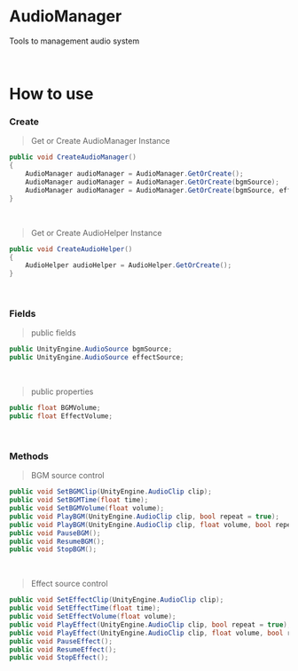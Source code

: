 # AudioManager
Tools to management audio system

</br>

# How to use

### Create

> Get or Create AudioManager Instance
```C#
public void CreateAudioManager()
{
    AudioManager audioManager = AudioManager.GetOrCreate();
    AudioManager audioManager = AudioManager.GetOrCreate(bgmSource);
    AudioManager audioManager = AudioManager.GetOrCreate(bgmSource, effectSource);
}
```

</br>

> Get or Create AudioHelper Instance
```C#
public void CreateAudioHelper()
{
    AudioHelper audioHelper = AudioHelper.GetOrCreate();
}
```

</br>

### Fields
> public fields
```C#
public UnityEngine.AudioSource bgmSource;
public UnityEngine.AudioSource effectSource;
```

</br>

> public properties
```C#
public float BGMVolume;
public float EffectVolume;
```

</br>

### Methods
> BGM source control
```C#
public void SetBGMClip(UnityEngine.AudioClip clip);
public void SetBGMTime(float time);
public void SetBGMVolume(float volume);
public void PlayBGM(UnityEngine.AudioClip clip, bool repeat = true);
public void PlayBGM(UnityEngine.AudioClip clip, float volume, bool repeat = true);
public void PauseBGM();
public void ResumeBGM();
public void StopBGM();
```

</br>

> Effect source control
```C#
public void SetEffectClip(UnityEngine.AudioClip clip);
public void SetEffectTime(float time);
public void SetEffectVolume(float volume);
public void PlayEffect(UnityEngine.AudioClip clip, bool repeat = true);
public void PlayEffect(UnityEngine.AudioClip clip, float volume, bool repeat = true);
public void PauseEffect();
public void ResumeEffect();
public void StopEffect();
```
